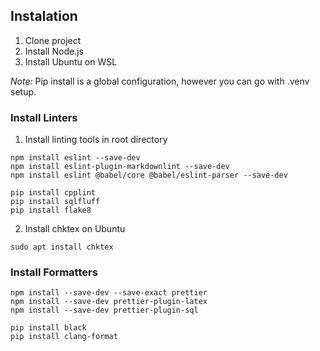 ## Instalation
1. Clone project
2. Install Node.js
3. Install Ubuntu on WSL

*Note:* Pip install is a global configuration, however you can go with .venv setup.

### Install Linters
1. Install linting tools in root directory
   
```
npm install eslint --save-dev
npm install eslint-plugin-markdownlint --save-dev
npm install eslint @babel/core @babel/eslint-parser --save-dev
```

```
pip install cpplint
pip install sqlfluff
pip install flake8
```

2. Install chktex on Ubuntu
```
sudo apt install chktex
```

### Install Formatters
```
npm install --save-dev --save-exact prettier
npm install --save-dev prettier-plugin-latex
npm install --save-dev prettier-plugin-sql
```

```
pip install black
pip install clang-format
```
